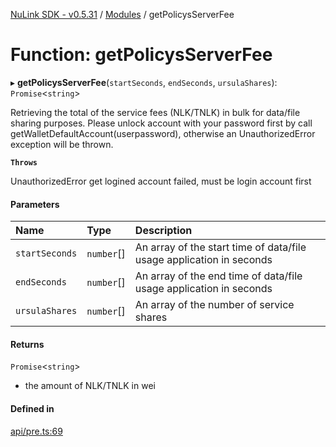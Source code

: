 [NuLink SDK - v0.5.31](../README.md) / [Modules](../modules.md) / getPolicysServerFee

# Function: getPolicysServerFee

▸ **getPolicysServerFee**(`startSeconds`, `endSeconds`, `ursulaShares`): `Promise`<`string`\>

Retrieving the total of the service fees (NLK/TNLK) in bulk for data/file sharing purposes.
Please unlock account with your password first by call getWalletDefaultAccount(userpassword), otherwise an UnauthorizedError exception will be thrown.

**`Throws`**

UnauthorizedError get logined account failed, must be login account first

#### Parameters

| Name | Type | Description |
| :------ | :------ | :------ |
| `startSeconds` | `number`[] | An array of the start time of data/file usage application in seconds |
| `endSeconds` | `number`[] | An array of the end time of data/file usage application in seconds |
| `ursulaShares` | `number`[] | An array of the number of service shares |

#### Returns

`Promise`<`string`\>

- the amount of NLK/TNLK in wei

#### Defined in

[api/pre.ts:69](https://github.com/NuLink-network/nulink-sdk/blob/f3f9a8b/src/api/pre.ts#L69)
